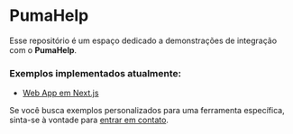 # PumaHelp

Esse repositório é um espaço dedicado a demonstrações de integração com o **PumaHelp**.

### Exemplos implementados atualmente:
- [Web App em Next.js](/web-app)

Se você busca exemplos personalizados para uma ferramenta específica, sinta-se à vontade para [entrar em contato](mailto:contact@pumahelp.com).
